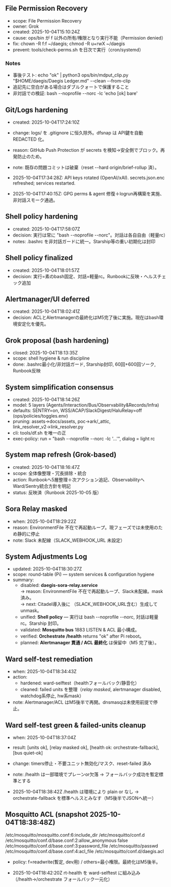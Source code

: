 ## File Permission Recovery
- scope: File Permission Recovery
- owner: Grok
- created: 2025-10-04T15:10:24Z
- cause: ops/bin が f 以外の所有/権限となり実行不能（Permission denied）
- fix: chown -R f:f ~/daegis; chmod -R u+rwX ~/daegis
- prevent: tools/check-perms.sh を日次で実行（cron/systemd）

### Notes
- 事後テスト: echo "ok" | python3 ops/bin/mdput_clip.py "$HOME/daegis/Daegis Ledger.md" --clean --from-clip
- 追記先に空白がある場合はダブルクォートで保護すること
- 非対話での検証: bash --noprofile --norc -lc 'echo [ok] bare'

## Git/Logs hardening
- created: 2025-10-04T17:24:10Z
- change: logs/ を .gitignore に恒久除外。dfsnap は API鍵を自動 REDACTED 化。
- reason: GitHub Push Protection が secrets を検知→安全側でブロック。再発防止のため。
- note: 既存の問題コミットは破棄（reset --hard origin/brief-rollup 済）。

- 2025-10-04T17:34:28Z: API keys rotated (OpenAI/xAI). secrets.json.enc refreshed; services restarted.

- 2025-10-04T17:40:15Z: GPG perms & agent 修復＋logrun再構築を実施、非対話スモーク通過。

## Shell policy hardening
- created: 2025-10-04T17:58:07Z
- decision: 実行は常に "bash --noprofile --norc"。対話は各自自由（軽量rc）
- notes: .bashrc を非対話ガードに統一。Starship等の重い初期化は封印

## Shell policy finalized
- created: 2025-10-04T18:01:57Z
- decision: 実行=素のbash固定、対話=軽量rc。Runbookに反映・ヘルスチェック追加

## Alertmanager/UI deferred
- created: 2025-10-04T18:02:41Z
- decision: ACLとAlertmanagerの最終化はM5完了後に実施。現在はbash環境安定化を優先。

## Grok proposal (bash hardening)
- closed: 2025-10-04T18:13:35Z
- scope: shell hygiene & run discipline
- done: .bashrc最小化/非対話ガード, Starship封印, 60回+600回ソーク, Runbook反映

## System simplification consensus
- created: 2025-10-04T18:14:26Z
- model: 5 layers (Agents/Interaction/Bus/Observability&Records/Infra)
- defaults: SENTRY=on, WSS/ACAP/SlackDigest/HaluRelay=off (ops/policies/toggles.env)
- pruning: assets→docs/assets, poc→ark/_attic, link_resolver_v2→link_resolver.py
- cli: tools/df.sh を唯一の正
- exec-policy: run = "bash --noprofile --norc -lc '…'", dialog = light rc

## System map refresh (Grok-based)
- created: 2025-10-04T18:16:47Z
- scope: 全体像整理・冗長排除・統合
- action: Runbookへ5層整理＋次アクション追記、ObservabilityへWard/Sentry統合方針を明記
- status: 反映済（Runbook 2025-10-05 版）

## Sora Relay masked
- when: 2025-10-04T18:29:22Z
- reason: EnvironmentFile 不在で再起動ループ。現フェーズでは未使用のため静的に停止
- note: Slack 未配線（SLACK_WEBHOOK_URL 未設定）

## System Adjustments Log
- updated: 2025-10-04T18:30:27Z
- scope: round-table (Pi) — system services & configuration hygiene
- summary:
  - disabled: **daegis-sora-relay.service**  
    → reason: EnvironmentFile 不在で再起動ループ、Slack未配線。mask済み。  
    → next: Citadel導入後に （SLACK_WEBHOOK_URL含む）生成して unmask。
  - unified: **Shell policy** — 実行は bash --noprofile --norc, 対話は軽量rc。Starship 封印。
  - validated: **Mosquitto bus** 1883 LISTEN & ACL 最小構成。  
  - verified: **Orchestrate /health** returns "ok" after Pi reboot。  
  - planned: **Alertmanager 貫通 / ACL 最終化** は保留中（M5 完了後）。

## Ward self-test remediation
- when: 2025-10-04T18:34:43Z
- action:
  - hardened: ward-selftest（healthフォールバック/静音化）
  - cleaned: failed units を整理（*relay masked*, alertmanager disabled, watchdog系停止, hw系mask）
- note: Alertmanager/ACL はM5後半で再開。dnsmasqは未使用前提で停止。

## Ward self-test green & failed-units cleanup
- when: 2025-10-04T18:37:04Z
- result: [units ok], [relay masked ok], [health ok: orchestrate-fallback], [bus quiet-ok]
- change: timers停止・不要ユニット無効化/マスク、reset-failed 済み
- note: /health は一部環境でプレーンor欠落 → フォールバック成功を暫定標準とする

- 2025-10-04T18:38:42Z /health は環境により plain or なし → orchestrate-fallback を標準ヘルスとみなす（M5後半でJSONへ統一）
## Mosquitto ACL (snapshot 2025-10-04T18:38:48Z)
/etc/mosquitto/mosquitto.conf:6:include_dir /etc/mosquitto/conf.d
/etc/mosquitto/conf.d/base.conf:2:allow_anonymous false
/etc/mosquitto/conf.d/base.conf:3:password_file /etc/mosquitto/passwd
/etc/mosquitto/conf.d/base.conf:4:acl_file      /etc/mosquitto/conf.d/daegis.acl

- policy: f=readwrite(暫定, dev用) / others=最小権限。最終化はM5後半。

- 2025-10-04T18:42:20Z rt-health を ward-selftest に組み込み（/health→/orchestrate フォールバック一元化）
